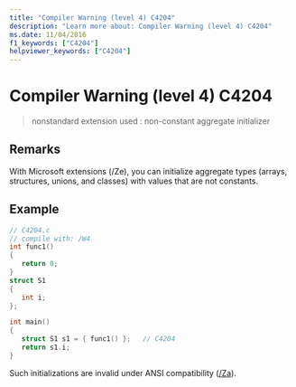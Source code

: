 ```yaml
---
title: "Compiler Warning (level 4) C4204"
description: "Learn more about: Compiler Warning (level 4) C4204"
ms.date: 11/04/2016
f1_keywords: ["C4204"]
helpviewer_keywords: ["C4204"]
---
```

# Compiler Warning (level 4) C4204

> nonstandard extension used : non-constant aggregate initializer

## Remarks

With Microsoft extensions (/Ze), you can initialize aggregate types (arrays, structures, unions, and classes) with values that are not constants.

## Example

```c
// C4204.c
// compile with: /W4
int func1()
{
   return 0;
}
struct S1
{
   int i;
};

int main()
{
   struct S1 s1 = { func1() };   // C4204
   return s1.i;
}
```

Such initializations are invalid under ANSI compatibility ([/Za](../../build/reference/za-ze-disable-language-extensions.md)).
